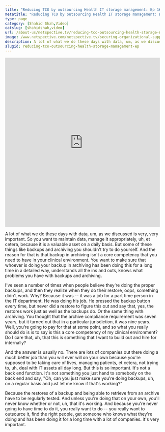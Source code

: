 ```yaml
---
title: "Reducing TCO by outsourcing Health IT storage management: Ep 16, HealthcareTalks"
metatitle: "Reducing TCO by outsourcing Health IT storage management: Ep 16, HealthcareTalks - Netspective"
type: page
category: [Shahid Shah,Video]
catslug: [shahidshah,video]
url: /about-us/netspective.tv/reducing-tco-outsourcing-health-storage-management-ep/
image: /www.netspective.com/netspective.tv/securing-organizational-support.png
description: A lot of what we do these days with data, um, as we discussed is very, very important. So you want to maintain data, manage it appropriately, uh, et cetera, because it is a valuable asset on a daily basis. But some of these things like backups and archiving you shouldn't try to do yourself. 
slugid: reducing-tco-outsourcing-health-storage-management-ep
---
```

<iframe width="100%" height="550" src="https://www.youtube.com/embed/ekgHUNLXQLE" frameborder="0" allowfullscreen></iframe>


A lot of what we do these days with data, um, as we discussed is very, very important. So you want to maintain data, manage it appropriately, uh, et cetera, because it is a valuable asset on a daily basis. But some of these things like backups and archiving you shouldn't try to do yourself. And the reason for that is that backup in archiving isn't a core competency that you need to have in your clinical environment. You want to make sure that whoever is doing your backup in archiving has been doing this for a long time in a detailed way, understands all the ins and outs, knows what problems you have with backups and archiving.

I've seen a number of times when people believe they're doing the proper backups, and then they realize when they do their restore, oops, something didn't work. Why? Because it was -- it was a job for a part time person in the IT department. He was doing his job. He pressed the backup button every time, but never did a restore to figure this out and say that, yes, the restores work just as well as the backups do. Or the same thing with archiving. You thought that the archive compliance requirement was seven years, but it turned out that in a particular jurisdiction, it was nine years. Well, you're going to pay for that at some point, and so what you really should do is is to say is this a core competency of my clinical environment? Do I care that, uh, that this is something that I want to build out and hire for internally?

And the answer is usually no. There are lots of companies out there doing a much better job than you will ever will on your own because you're supposed to be taking care of lives, managing patients, et cetera, not trying to, uh, deal with IT assets all day long. But this is so important. It's not a back end function. It's not something you just hand to somebody on the back end and say, "Oh, can you just make sure you're doing backups, uh, on a regular basis and just let me know if that's working?"

Because the restores of a backup and being able to retrieve from an archive have to be regularly tested. And unless you're doing that on your own, you'll never know whether or not, uh, that it's working. And because you're never going to have time to do it, you really want to do -- you really want to outsource it, find the right people, get someone who knows what they're doing and has been doing it for a long time with a lot of companies. It's very important.

